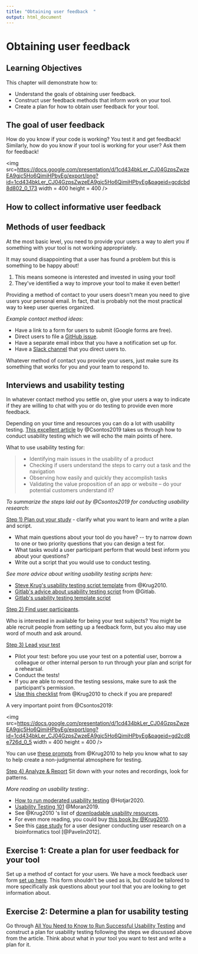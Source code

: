 ```yaml
---
title: "Obtaining user feedback  "
output: html_document
---
```


# Obtaining user feedback

## Learning Objectives

This chapter will demonstrate how to:

- Understand the goals of obtaining user feedback. 
- Construct user feedback methods that inform work on your tool. 
- Create a plan for how to obtain user feedback for your tool. 

## The goal of user feedback

How do you know if your code is working? 
You test it and get feedback! 
Similarly, how do you know if your tool is working for your user? 
Ask them for feedback!

<img src=https://docs.google.com/presentation/d/1cd434bkLer_CJ04GzpsZwzeEA9gjc5Ho6QimiHPbyEg/export/png?id=1cd434bkLer_CJ04GzpsZwzeEA9gjc5Ho6QimiHPbyEg&pageid=gcdcbd8d802_0_173 width = 400 height = 400 />

## How to collect informative user feedback

## Methods of user feedback

At the most basic level, you need to provide your users a way to alert you if something with your tool is not working appropriately. 

It may sound disappointing that a user has found a problem but this is something to be happy about!  
  
1) This means someone is interested and invested in using your tool!   
2) They've identified a way to improve your tool to make it even better!  

Providing a method of contact to your users doesn't mean you need to give users your personal email. 
In fact, that is probably not the most practical way to keep user queries organized. 

_Example contact method ideas_: 

- Have a link to a form for users to submit (Google forms are free).   
- Direct users to file a [GitHub issue](https://docs.github.com/en/github/managing-your-work-on-github/about-issues).    
- Have a separate email inbox that you have a notification set up for.  
- Have a [Slack channel](https://slack.com/) that you direct users to.  

Whatever method of contact you provide your users, just make sure its something that works for you and your team to respond to.

## Interviews and usability testing

In whatever contact method you settle on, give your users a way to indicate if they are willing to chat with you or do testing to provide even more feedback. 

Depending on your time and resources you can do a lot with usability testing. 
[This excellent article](https://uxstudioteam.com/ux-blog/usability-testing/) by @Csontos2019 takes us through how to conduct usability testing which we will echo the main points of here. 

What to use usability testing for: 

> - Identifying main issues in the usability of a product
> - Checking if users understand the steps to carry out a task and the navigation
> - Observing how easily and quickly they accomplish tasks
> - Validating the value proposition of an app or website – do your potential customers understand it?

_To summarize the steps laid out by @Csontos2019 for conducting usability research_:

[Step 1) Plan out your study](https://uxstudioteam.com/ux-blog/usability-testing/#Step_1_Plan_your_study) - clarify what you want to learn and write a plan and script. 

- What main questions about your tool do you have? -- try to narrow down to one or two priority questions that you can design a test for. 
- What tasks would a user participant perform that would best inform you about your questions?
- Write out a script that you would use to conduct testing. 

_See more advice about writing usability testing scripts here:_    

- [Steve Krug's usability testing script template](http://sensible.com/downloads/test-script-web.pdf) from @Krug2010.
- [Gitlab's advice about usability testing script](https://about.gitlab.com/handbook/engineering/ux/ux-research-training/writing-usability-testing-script/) from @Gitlab. 
- [Gitlab's usability testing template script](https://docs.google.com/document/d/1_5Qu2JR9QE5LE6cK4eq9yJs-nXv2rlWWifcjacaiWdI/edit)

[Step 2) Find user participants](https://uxstudioteam.com/ux-blog/usability-testing/#Step_2_User_test_participants). 

Who is interested in available for being your test subjects?
You might be able recruit people from setting up a feedback form, but you also may use word of mouth and ask around. 

[Step 3) Lead your test](https://uxstudioteam.com/ux-blog/usability-testing/#Step_3_Lead_the_test)

- Pilot your test: before you use your test on a potential user, borrow a colleague or other internal person to run through your plan and script for a rehearsal. 
- Conduct the tests! 
- If you are able to record the testing sessions, make sure to ask the participant's permission.
- [Use this checklist](http://sensible.com/downloads/checklists.pdf) from @Krug2010 to check if you are prepared!

A very important point from @Csontos2019: 

<img src=https://docs.google.com/presentation/d/1cd434bkLer_CJ04GzpsZwzeEA9gjc5Ho6QimiHPbyEg/export/png?id=1cd434bkLer_CJ04GzpsZwzeEA9gjc5Ho6QimiHPbyEg&pageid=gd2cd8e726d_0_5 width = 400 height = 400 />

You can use [these prompts](https://sensible.com/downloads/things-a-therapist-would-say.pdf) from @Krug2010 to help you know what to say to help create a non-judgmental atmosphere for testing. 

[Step 4) Analyze & Report](https://uxstudioteam.com/ux-blog/usability-testing/#Step_4_Analyze_Report)
Sit down with your notes and recordings, look for patterns. 

_More reading on usability testing:_. 

- [How to run moderated usability testing](https://www.hotjar.com/usability-testing/process-examples/) @Hotjar2020.
- [Usability Testing 101](https://www.nngroup.com/articles/usability-testing-101/) @Moran2019.
- See @Krug2010 's list of [downloadable usability resources](https://sensible.com/download-files/).
- For even more reading, you could buy [this book by @Krug2010](https://www.amazon.com/Rocket-Surgery-Made-Easy-Yourself-ebook/dp/B002UXRGNO). 
- See this [case study](https://journals.plos.org/ploscompbiol/article?id=10.1371/journal.pcbi.1002554) for a user designer conducting user research on a bioinformatics tool [@Pavelin2012]. 

## Exercise 1: Create a plan for user feedback for your tool

Set up a method of contact for your users. 
We have a mock feedback user form [set up here](https://docs.google.com/forms/d/1erbaH2k8cra0A2GB6W9Da0tqJCT41ZPlCmHXpKRcMLk/edit?usp=sharing). 
This form shouldn't be used as is, but could be tailored to more specifically ask questions about your tool that you are looking to get information about. 

## Exercise 2: Determine a plan for usability testing

Go through [All You Need to Know to Run Successful Usability Testing](https://uxstudioteam.com/ux-blog/usability-testing/) and construct a plan for usability testing following the steps we discussed above from the article. 
Think about what in your tool you want to test and write a plan for it.
